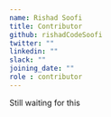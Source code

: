 ```yaml
---
name: Rishad Soofi
title: Contributor
github: rishadCodeSoofi
twitter: ""
linkedin: ""
slack: ""
joining_date: ""
role : contributor
---
```


Still waiting for this
